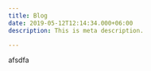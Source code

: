 ```yaml
---
title: Blog
date: 2019-05-12T12:14:34.000+06:00
description: This is meta description.

---
```

afsdfa